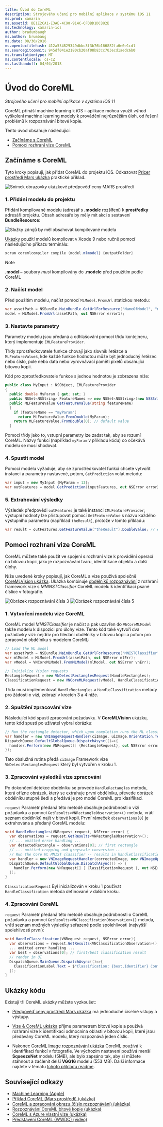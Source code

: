 ```yaml
---
title: Úvod do CoreML
description: Strojového učení pro mobilní aplikace v systému iOS 11
ms.prod: xamarin
ms.assetid: BE1E2CA1-E3AE-4C90-914C-CFDBD1DCB82B
ms.technology: xamarin-ios
author: bradumbaugh
ms.author: brumbaug
ms.date: 08/30/2016
ms.openlocfilehash: 412a534829349dbbc3f3b76b166882fa6e0e1cd1
ms.sourcegitcommit: 945df041e2180cb20af08b83cc703ecd1aedc6b0
ms.translationtype: MT
ms.contentlocale: cs-CZ
ms.lasthandoff: 04/04/2018
---
```

# <a name="introduction-to-coreml"></a>Úvod do CoreML

_Strojového učení pro mobilní aplikace v systému iOS 11_

CoreML přináší machine learning k iOS – aplikace mohou využít výhod vyškolení machine learning modely k provádění nejrůznějším úloh, od řešení problémů k rozpoznávání bitové kopie.

Tento úvod obsahuje následující:

- [Začínáme s CoreML](#coreml)
- [Pomocí rozhraní vize CoreML](#coremlvision)

<a name="coreml" />

## <a name="getting-started-with-coreml"></a>Začínáme s CoreML

Tyto kroky popisují, jak přidat CoreML do projektu iOS. Odkazovat [Pricer prostředí Mars ukázka](https://developer.xamarin.com/samples/monotouch/ios11/CoreML/) praktické příklad.

![Snímek obrazovky ukázkové předpověď ceny MARS prostředí](coreml-images/marspricer-heading.png)

### <a name="1-add-the-model-to-the-project"></a>1. Přidání modelu do projektu

Přidání kompilované modelu (adresář s **.modelc** rozšíření) k **prostředky** adresáři projektu. Obsah adresáře by měly mít akci s sestavení **BundleResource**:

![Složky zdrojů by měl obsahovat kompilované modelu](coreml-images/resources-modelc.png)

[Ukázky](https://developer.xamarin.com/samples/monotouch/ios11/) použití modelů kompilovat v Xcode 9 nebo ručně pomocí následujícího příkazu terminálu:

```csharp
xcrun coremlcompiler compile {model.mlmodel} {outputFolder}
```

> [!NOTE]
> **.model –** soubory _musí_ kompilovány do **.modelc** před použitím podle CoreML

### <a name="2-load-the-model"></a>2. Načíst model

Před použitím modelu, načíst pomocí `MLModel.FromUrl` statickou metodu:

```csharp
var assetPath = NSBundle.MainBundle.GetUrlForResource("NameOfModel", "mlmodelc");
model = MLModel.FromUrl(assetPath, out NSError error1);
```

### <a name="3-set-the-parameters"></a>3. Nastavte parametry

Parametry modelu jsou předaná a odhlašování pomocí třídu kontejneru, který implementuje `IMLFeatureProvider`.

Třídy zprostředkovatele funkce chovají jako slovník řetězce a `MLFeatureValue`s, kde každé funkce hodnotou může být jednoduchý řetězec nebo číslo, pole nebo data nebo vyrovnávací paměti pixelů obsahující bitovou kopii.

Kód pro zprostředkovatele funkce s jednou hodnotou je zobrazena níže:

```csharp
public class MyInput : NSObject, IMLFeatureProvider
{
  public double MyParam { get; set; }
  public NSSet<NSString> FeatureNames => new NSSet<NSString>(new NSString("myParam"));
  public MLFeatureValue GetFeatureValue(string featureName)
  {
    if (featureName == "myParam")
      return MLFeatureValue.FromDouble(MyParam);
    return MLFeatureValue.FromDouble(0); // default value
  }
```

Pomocí třídy jako to, vstupní parametry lze zadat tak, aby se rozumí CoreML. Názvy funkcí (například `myParam` v příkladu kódu) co očekává modelu se musí shodovat.

### <a name="4-run-the-model"></a>4. Spustit model

Pomocí modelu vyžaduje, aby se zprostředkovatel funkci chcete vytvořit instanci a parametry nastavené, potom, `GetPrediction` volat metodu:

```csharp
var input = new MyInput {MyParam = 13};
var outFeatures = model.GetPrediction(inputFeatures, out NSError error2);
```

### <a name="5-extract-the-results"></a>5. Extrahování výsledky

Výsledek předpovědi `outFeatures` je také instanci `IMLFeatureProvider`; výstupní hodnoty lze přistupovat pomocí `GetFeatureValue` s názvu každého výstupního parametru (například `theResult`), protože v tomto příkladu:

```csharp
var result = outFeatures.GetFeatureValue("theResult").DoubleValue; // eg. 6227020800
```

<a name="coremlvision" />

## <a name="using-coreml-with-the-vision-framework"></a>Pomocí rozhraní vize CoreML

CoreML můžete také použít ve spojení s rozhraní vize k provádění operací na bitovou kopii, jako je rozpoznávání tvaru, identifikace objektu a další úlohy.

Níže uvedené kroky popisují, jak CoreML a vize používá společně [CoreMLVision ukázka](https://developer.xamarin.com/samples/monotouch/ios11/CoreMLVision/). Ukázka kombinuje [obdélníků rozpoznávání](~/ios/platform/introduction-to-ios11/vision.md#rectangles) z rozhraní framework vize s _MNINSTClassifier_ CoreML modelu k identifikaci psané číslice v fotografie.

![Obrázek rozpoznávání čísla 3](coreml-images/vision3.png) ![Obrázek rozpoznávání čísla 5](coreml-images/vision5.png)

### <a name="1-create-a-vision-coreml-model"></a>1. Vytvoření modelu vize CoreML

CoreML model _MNISTClassifier_ je načíst a pak uzavřen do `VNCoreMLModel` takže modelu k dispozici pro úlohy vize. Tento kód také vytvoří dva požadavky vizi: nejdřív pro hledání obdélníky v bitovou kopii a potom pro zpracování obdélníku s modelem CoreML:

```csharp
// Load the ML model
var assetPath = NSBundle.MainBundle.GetUrlForResource("MNISTClassifier", "mlmodelc");
var mlModel = MLModel.FromUrl(assetPath, out NSError mlErr);
var vModel = VNCoreMLModel.FromMLModel(mlModel, out NSError vnErr);

// Initialize Vision requests
RectangleRequest = new VNDetectRectanglesRequest(HandleRectangles);
ClassificationRequest = new VNCoreMLRequest(vModel, HandleClassification);
```

Třída musí implementovat `HandleRectangles` a `HandleClassification` metody pro žádosti o vizi, zobrazí v krocích 3 a 4 níže.

### <a name="2-start-the-vision-processing"></a>2. Spuštění zpracování vize

Následující kód spustí zpracování požadavku. V **CoreMLVision** ukázku, tento kód spustí po uživatel vybral obrázku:

```csharp
// Run the rectangle detector, which upon completion runs the ML classifier.
var handler = new VNImageRequestHandler(ciImage, uiImage.Orientation.ToCGImagePropertyOrientation(), new VNImageOptions());
DispatchQueue.DefaultGlobalQueue.DispatchAsync(()=>{
  handler.Perform(new VNRequest[] {RectangleRequest}, out NSError error);
});
```

Tato obslužná rutina předá `ciImage` Framework vize `VNDetectRectanglesRequest` který byl vytvořen v kroku 1.

### <a name="3-handle-the-results-of-vision-processing"></a>3. Zpracování výsledků vize zpracování

Po dokončení detekce obdélníku se provede `HandleRectangles` metodu, která ořízne obrázek, který se extrahuje první obdélníku, převede obrázek obdélníku stupně šedi a předává je pro model CoreML pro klasifikaci.

`request` Parametr předaná této metodě obsahuje podrobnosti o vizi požadavku a pomocí `GetResults<VNRectangleObservation>()` metoda, vrátí seznam obdélníků najít v bitové kopii. První rámeček `observations[0]` je extrahována a předaný CoreML modelu:

```csharp
void HandleRectangles(VNRequest request, NSError error) {
  var observations = request.GetResults<VNRectangleObservation>();
  // ... omitted error handling ...
  var detectedRectangle = observations[0]; // first rectangle
  // ... omitted cropping and greyscale conversion ...
  // Run the Core ML MNIST classifier -- results in handleClassification method
  var handler = new VNImageRequestHandler(correctedImage, new VNImageOptions());
  DispatchQueue.DefaultGlobalQueue.DispatchAsync(() => {
    handler.Perform(new VNRequest[] { ClassificationRequest }, out NSError err);
  });
}
```

`ClassificationRequest` Byl inicializován v kroku 1 používat `HandleClassification` metoda definované v dalším kroku.

### <a name="4-handle-the-coreml"></a>4. Zpracování CoreML

`request` Parametr předaná této metodě obsahuje podrobnosti o CoreML požadavku a pomocí `GetResults<VNClassificationObservation>()` metoda, vrátí seznam možných výsledky seřazené podle spolehlivosti (nejvyšší spolehlivosti první):

```csharp
void HandleClassification(VNRequest request, NSError error){
  var observations = request.GetResults<VNClassificationObservation>();
  ... omitted error handling ...
  var best = observations[0]; // first/best classification result
  // render in UI
  DispatchQueue.MainQueue.DispatchAsync(()=>{
    ClassificationLabel.Text = $"Classification: {best.Identifier} Confidence: {best.Confidence * 100f:#.00}%";
  });
}
```



## <a name="samples"></a>Ukázky kódu

Existují tři CoreML ukázky můžete vyzkoušet:

* [Předpověď ceny prostředí Mars ukázka](https://developer.xamarin.com/samples/monotouch/ios11/CoreML/) má jednoduché číselné vstupy a výstupy.

* [Vize & CoreML ukázka](https://developer.xamarin.com/samples/monotouch/ios11/CoreMLVision/) přijme parametrem bitové kopie a používá rozhraní vize k identifikaci odmocnina oblasti v bitovou kopii, které jsou předávány CoreML modelu, který rozpoznává jeden číslic.

* Nakonec [CoreML Image rozpoznávání ukázka](https://developer.xamarin.com/samples/monotouch/ios11/CoreMLImageRecognition/) CoreML používá k identifikaci funkcí v fotografie. Ve výchozím nastavení používá menší **SqueezeNet** modelu (5MB), ale bylo zapsáno tak, aby si můžete stáhnout a začlenit delší **VGG16** modelu (553 MB). Další informace najdete v tématu [tohoto příkladu readme](https://github.com/xamarin/ios-samples/blob/master/ios11/CoreMLImageRecognition/CoreMLImageRecognition/README.md).


## <a name="related-links"></a>Související odkazy

- [Machine Learning (Apple)](https://developer.apple.com/machine-learning/)
- [Příklad CoreML (Mars prostředí) (ukázka)](https://developer.xamarin.com/samples/monotouch/ios11/CoreML/)
- [CoreML a zpracování obrazu (číslo rozpoznávání) (ukázka)](https://developer.xamarin.com/samples/monotouch/ios11/CoreMLVision/)
- [Rozpoznávání CoreML bitové kopie (ukázka)](https://developer.xamarin.com/samples/monotouch/ios11/CoreMLImageRecognition/)
- [CoreML s Azure vlastní vize (ukázka)](https://developer.xamarin.com/samples/monotouch/ios11/CoreMLAzureModel)
- [Představení CoreML (WWDC) (video)](https://developer.apple.com/videos/play/wwdc2017/703/)
